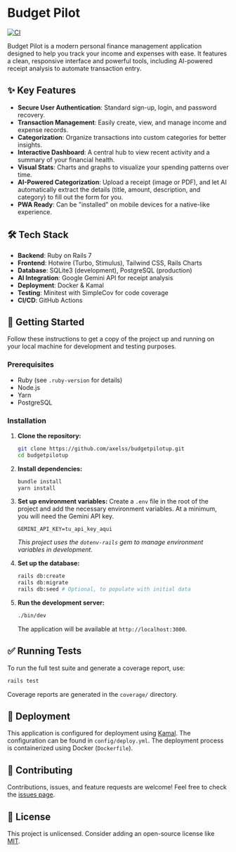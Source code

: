 # Budget Pilot

[![CI](https://github.com/axelss/budgetpilotup/actions/workflows/ci.yml/badge.svg)](https://github.com/axelss/budgetpilotup/actions/workflows/ci.yml)

Budget Pilot is a modern personal finance management application designed to help you track your income and expenses with ease. It features a clean, responsive interface and powerful tools, including AI-powered receipt analysis to automate transaction entry.

## ✨ Key Features

- **Secure User Authentication**: Standard sign-up, login, and password recovery.
- **Transaction Management**: Easily create, view, and manage income and expense records.
- **Categorization**: Organize transactions into custom categories for better insights.
- **Interactive Dashboard**: A central hub to view recent activity and a summary of your financial health.
- **Visual Stats**: Charts and graphs to visualize your spending patterns over time.
- **AI-Powered Categorization**: Upload a receipt (image or PDF), and let AI automatically extract the details (title, amount, description, and category) to fill out the form for you.
- **PWA Ready**: Can be "installed" on mobile devices for a native-like experience.

## 🛠️ Tech Stack

- **Backend**: Ruby on Rails 7
- **Frontend**: Hotwire (Turbo, Stimulus), Tailwind CSS, Rails Charts
- **Database**: SQLite3 (development), PostgreSQL (production)
- **AI Integration**: Google Gemini API for receipt analysis
- **Deployment**: Docker & Kamal
- **Testing**: Minitest with SimpleCov for code coverage
- **CI/CD**: GitHub Actions

## 🚀 Getting Started

Follow these instructions to get a copy of the project up and running on your local machine for development and testing purposes.

### Prerequisites

- Ruby (see `.ruby-version` for details)
- Node.js
- Yarn
- PostgreSQL

### Installation

1.  **Clone the repository:**
    ```bash
    git clone https://github.com/axelss/budgetpilotup.git
    cd budgetpilotup
    ```

2.  **Install dependencies:**
    ```bash
    bundle install
    yarn install
    ```

3.  **Set up environment variables:**
    Create a `.env` file in the root of the project and add the necessary environment variables. At a minimum, you will need the Gemini API key.
    ```
    GEMINI_API_KEY=tu_api_key_aqui
    ```
    *This project uses the `dotenv-rails` gem to manage environment variables in development.*

4.  **Set up the database:**
    ```bash
    rails db:create
    rails db:migrate
    rails db:seed # Optional, to populate with initial data
    ```

5.  **Run the development server:**
    ```bash
    ./bin/dev
    ```
    The application will be available at `http://localhost:3000`.

## ✅ Running Tests

To run the full test suite and generate a coverage report, use:

```bash
rails test
```

Coverage reports are generated in the `coverage/` directory.

## 🚢 Deployment

This application is configured for deployment using [Kamal](https://kamal-deploy.org/). The configuration can be found in `config/deploy.yml`. The deployment process is containerized using Docker (`Dockerfile`).

## 🤝 Contributing

Contributions, issues, and feature requests are welcome! Feel free to check the [issues page](https://github.com/axelss/budgetpilotup/issues).

## 📄 License

This project is unlicensed. Consider adding an open-source license like [MIT](https://opensource.org/licenses/MIT).